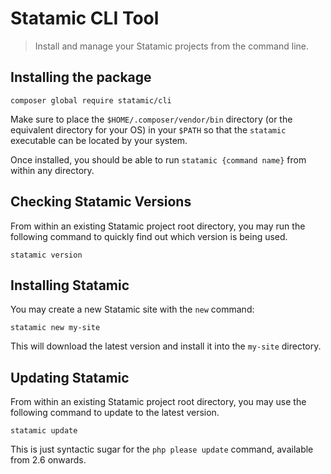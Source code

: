 # Statamic CLI Tool

> Install and manage your Statamic projects from the command line.

## Installing the package

```
composer global require statamic/cli
```

Make sure to place the `$HOME/.composer/vendor/bin` directory (or the equivalent directory for your OS) in your `$PATH` so that the `statamic` executable can be located by your system.

Once installed, you should be able to run `statamic {command name}` from within any directory.



## Checking Statamic Versions

From within an existing Statamic project root directory, you may run the following command to quickly find out which version is being used.

```
statamic version
```



## Installing Statamic

You may create a new Statamic site with the `new` command:

```
statamic new my-site
```

This will download the latest version and install it into the `my-site` directory.



## Updating Statamic

From within an existing Statamic project root directory, you may use the following command to update to the latest version.

```
statamic update
```

This is just syntactic sugar for the `php please update` command, available from 2.6 onwards.
